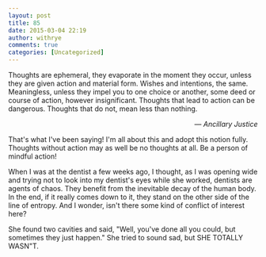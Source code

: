 ```yaml
---
layout: post
title: 85
date: 2015-03-04 22:19
author: withrye
comments: true
categories: [Uncategorized]
---
```

Thoughts are ephemeral, they evaporate in the moment they occur, unless they are given action and material form. Wishes and intentions, the same. Meaningless, unless they impel you to one choice or another, some deed or course of action, however insignificant. Thoughts that lead to action can be dangerous. Thoughts that do not, mean less than nothing.

<p style="margin-top:0px; text-align:right">&mdash; <i>Ancillary Justice</i></p>

That's what I've been saying! I'm all about this and adopt this notion fully. Thoughts without action may as well be no thoughts at all. Be a person of mindful action!

When I was at the dentist a few weeks ago, I thought, as I was opening wide and trying not to look into my dentist's eyes while she worked, dentists are agents of chaos. They benefit from the inevitable decay of the human body. In the end, if it really comes down to it, they stand on the other side of the line of entropy. And I wonder, isn't there some kind of conflict of interest here?

She found two cavities and said, "Well, you've done all you could, but sometimes they just happen." She tried to sound sad, but SHE TOTALLY WASN"T.


